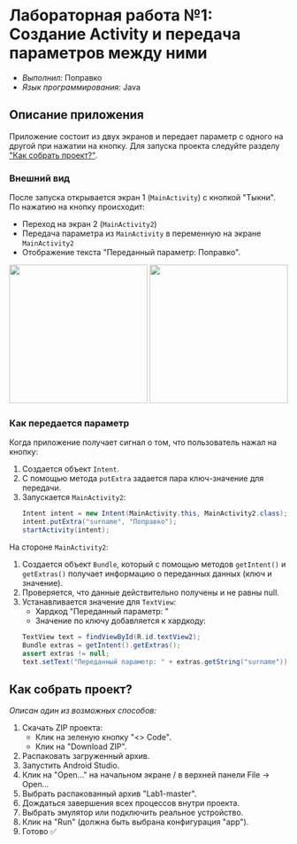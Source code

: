 # Лабораторная работа №1: Создание Activity и передача параметров между ними

- _Выполнил:_ Поправко
- _Язык программирования:_ Java

## Описание приложения
Приложение состоит из двух экранов и передает параметр с одного на другой при нажатии на кнопку. Для запуска проекта следуйте разделу ["Как собрать проект?"](##Как-собрать-проект).

### Внешний вид
После запуска открывается экран 1 (`MainActivity`) с кнопкой "Тыкни". По нажатию на кнопку происходит:
- Переход на экран 2 (`MainActivity2`)
- Передача параметра из `MainActivity` в переменную на экране `MainActivity2`
- Отображение текста "Переданный параметр: Поправко".

<p align="center">
    <img src="https://github.com/user-attachments/assets/60b5be7f-f869-4bdd-84b6-8a9efbe24112" width="250"> 
    <img src="https://github.com/user-attachments/assets/c879feed-e7fa-4a12-a63a-e9e3c8856e30" width="250">
</p> 

### Как передается параметр
Когда приложение получает сигнал о том, что пользователь нажал на кнопку:
1. Создается объект `Intent`.
2. С помощью метода `putExtra` задается пара ключ-значение для передачи.
3. Запускается `MainActivity2`:
    ```java
    Intent intent = new Intent(MainActivity.this, MainActivity2.class);
    intent.putExtra("surname", "Поправко");
    startActivity(intent);
    ```

На стороне `MainActivity2`:
1. Создается объект `Bundle`, который с помощью методов `getIntent()` и `getExtras()` получает информацию о переданных данных (ключ и значение).
2. Проверяется, что данные действительно получены и не равны null.
3. Устанавливается значение для `TextView`:
    - Хардкод "Переданный параметр: "
    - Значение по ключу добавляется к хардкоду:
    ```java
    TextView text = findViewById(R.id.textView2);
    Bundle extras = getIntent().getExtras();
    assert extras != null;
    text.setText("Переданный параметр: " + extras.getString("surname"));
    ```

## <a id="Как-собрать-проект">Как собрать проект?</a>
_Описан один из возможных способов:_
1. Скачать ZIP проекта:
    - Клик на зеленую кнопку "<> Code".
    - Клик на "Download ZIP".
2. Распаковать загруженный архив.
3. Запустить Android Studio.
4. Клик на "Open..." на начальном экране / в верхней панели File -> Open...
5. Выбрать распакованный архив "Lab1-master".
6. Дождаться завершения всех процессов внутри проекта.
7. Выбрать эмулятор или подключить реальное устройство.
8. Клик на "Run" (должна быть выбрана конфигурация "app").
9. Готово ✅
